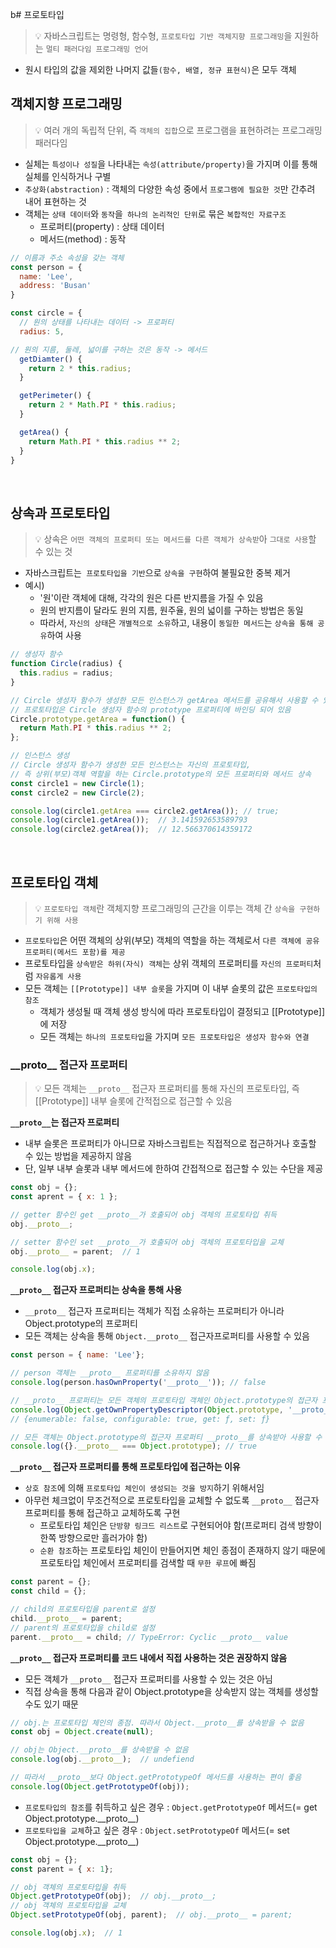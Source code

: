 b# 프로토타입

> 💡 자바스크립트는 명령형, 함수형, `프로토타입 기반 객체지향 프로그래밍`을 지원하는 `멀티 패러다임 프로그래밍 언어`

- 원시 타입의 값을 제외한 나머지 값들`(함수, 배열, 정규 표현식)`은 모두 객체

## 객체지향 프로그래밍

> 💡 여러 개의 독립적 단위, 즉 `객체의 집합`으로 프로그램을 표현하려는 프로그래밍 패러다임

- 실체는 `특성이나 성질`을 나타내는 `속성(attribute/property)`을 가지며 이를 통해 실체를 인식하거나 구별
- `추상화(abstraction)` : 객체의 다양한 속성 중에서 `프로그램에 필요한 것`만 간추려 내어 표현하는 것
- 객체는 `상태 데이터`와 `동작`을` 하나의 논리적인 단위`로 묶은 `복합적인 자료구조`
  - 프로퍼티(property) : 상태 데이터
  - 메서드(method) : 동작

```javascript
// 이름과 주소 속성을 갖는 객체
const person = {
  name: 'Lee',
  address: 'Busan'
}

const circle = {
  // 원의 상태를 나타내는 데이터 -> 프로퍼티
  radius: 5,

// 원의 지름, 둘레, 넓이를 구하는 것은 동작 -> 메서드
  getDiamter() {
    return 2 * this.radius;
  }

  getPerimeter() {
    return 2 * Math.PI * this.radius;
  }

  getArea() {
    return Math.PI * this.radius ** 2;
  }
}
```

<br />

## 상속과 프로토타입

> 💡 상속은 `어떤 객체의 프로퍼티 또는 메서드를 다른 객체가 상속받`아 `그대로 사용`할 수 있는 것

- 자바스크립트는` 프로토타입을 기반`으로 `상속을 구현`하여 불필요한 중복 제거
- 예시)
  - '원'이란 객체에 대해, 각각의 원은 다른 반지름을 가질 수 있음
  - 원의 반지름이 달라도 원의 지름, 원주율, 원의 넓이를 구하는 방법은 동일
  - 따라서, `자신의 상태`은 `개별적으로 소유`하고, 내용이 `동일한 메서드`는 `상속을 통해 공유`하여 사용

```javascript
// 생성자 함수
function Circle(radius) {
  this.radius = radius;
}

// Circle 생성자 함수가 생성한 모든 인스턴스가 getArea 메서드를 공유해서 사용할 수 있도록 프로토타입에 추가
// 프로토타입은 Circle 생성자 함수의 prototype 프로퍼티에 바인딩 되어 있음
Circle.prototype.getArea = function() {
  return Math.PI * this.radius ** 2;
};

// 인스턴스 생성
// Circle 생성자 함수가 생성한 모든 인스턴스는 자신의 프로토타입,
// 즉 상위(부모)객체 역할을 하는 Circle.prototype의 모든 프로퍼티와 메서드 상속
const circle1 = new Circle(1);
const circle2 = new Circle(2);

console.log(circle1.getArea === circle2.getArea()); // true;
console.log(circle1.getArea());  // 3.141592653589793 
console.log(circle2.getArea());  // 12.566370614359172
```

<br />

## 프로토타입 객체

> 💡 `프로토타입 객체`란 객체지향 프로그래밍의 근간을 이루는 객체 간 `상속을 구현하기 위해 사용`

- `프로토타입`은 어떤 객체의 상위(부모) 객체의 역할을 하는 객체로서 `다른 객체에 공유 프로퍼티(메서드 포함)를 제공`
- 프로토타입을 `상속받은 하위(자식) 객체`는 상위 객체의 프로퍼티를 `자신의 프로퍼티`처럼 `자유롭게 사용`
- 모든 객체는 `[[Prototype]] 내부 슬롯`을 가지며 이 내부 슬롯의 값은 `프로토타입의 참조`
  - 객체가 생성될 때 객체 생성 방식에 따라 프로토타입이 결정되고 [[Prototype]]에 저장
  - 모든 객체는 `하나의 프로토타입`을 가지며 `모든 프로토타입은 생성자 함수와 연결`

### \_\_proto\_\_ 접근자 프로퍼티

> 💡 모든 객체는 `__proto__` 접근자 프로퍼티를 통해 자신의 프로토타입, 즉 [[Prototype]] 내부 슬롯에 간적접으로 접근할 수 있음

<b>`__proto__`는 접근자 프로퍼티</b>

- 내부 슬롯은 프로퍼티가 아니므로 자바스크립트는 직접적으로 접근하거나 호출할 수 있는 방법을 제공하지 않음
- 단, 일부 내부 슬롯과 내부 메서드에 한하여 간접적으로 접근할 수 있는 수단을 제공

```javascript  
const obj = {};
const aprent = { x: 1 };

// getter 함수인 get __proto__가 호출되어 obj 객체의 프로토타입 취득
obj.__proto__;

// setter 함수인 set __proto__가 호출되어 obj 객체의 프로토타입을 교체
obj.__proto__ = parent;  // 1

console.log(obj.x);
```

<b>`__proto__` 접근자 프로퍼티는 상속을 통해 사용</b>

- `__proto__` 접근자 프로퍼티는 객체가 직접 소유하는 프로퍼티가 아니라 Object.prototype의 프로퍼티
- 모든 객체는 상속을 통해 `Object.__proto__` 접근자프로퍼티를 사용할 수 있음

```javascript
const person = { name: 'Lee'};

// person 객체는 __proto__ 프로퍼티를 소유하지 않음
console.log(person.hasOwnProperty('__proto__')); // false

// __proto__ 프로퍼티는 모든 객체의 프로토타입 객체인 Object.prototype의 접근자 프로퍼티
console.log(Object.getOwnPropertyDescriptor(Object.prototype, '__proto__'));
// {enumerable: false, configurable: true, get: ƒ, set: ƒ}

// 모든 객체는 Object.prototype의 접근자 프로퍼티 __proto__를 상속받아 사용할 수 있음
console.log({}.__proto__ === Object.prototype); // true
```

<b>`__proto__` 접근자 프로퍼티를 통해 프로토타입에 접근하는 이유</b>

- `상호 참조`에 의해 `프로토타입 체인이 생성되는 것을 방지`하기 위해서임
- 아무런 체크없이 무조건적으로 프로토타입을 교체할 수 없도록 `__proto__` 접근자 프로퍼티를 통해 접근하고 교체하도록 구현
  - 프로토타입 체인은 `단방향 링크드 리스트`로 구현되어야 함(프로퍼티 검색 방향이 한쪽 방향으로만 흘러가야 함)
  - `순환 참조`하는 프로토타입 체인이 만들어지면 체인 종점이 존재하지 않기 때문에 프로토타입 체인에서 프로퍼티를 검색할 때 `무한 루프`에 빠짐

```javascript
const parent = {};
const child = {};

// child의 프로토타입을 parent로 설정
child.__proto__ = parent;
// parent의 프로토타입을 child로 설정
parent.__proto__ = child; // TypeError: Cyclic __proto__ value
```

<b>`__proto__` 접근자 프로퍼티를 코드 내에서 직접 사용하는 것은 권장하지 않음</b>

- 모든 객체가 `__proto__` 접근자 프로퍼티를 사용할 수 있는 것은 아님
- 직접 상속을 통해 다음과 같이 Object.prototype을 상속받지 않는 객체를 생성할 수도 있기 때문

```javascript
// obj.는 프로토타입 체인의 종점. 따라서 Object.__proto__를 상속받을 수 없음
const obj = Object.create(null);

// obj는 Object.__proto__를 상속받을 수 없음
console.log(obj.__proto__);  // undefiend

// 따라서 __proto__보다 Object.getPrototypeOf 메서드를 사용하는 편이 좋음
console.log(Object.getPrototypeOf(obj));
```

- `프로토타입의 참조`를 취득하고 싶은 경우 : `Object.getPrototypeOf` 메서드(= get Object.prototype.\_\_proto\_\_)
- `프로토타입을 교체`하고 싶은 경우 : `Object.setPrototypeOf` 메서드(= set Object.prototype.\_\_proto\_\_)

```javascript
const obj = {};
const parent = { x: 1};

// obj 객체의 프로토타입을 취득
Object.getPrototypeOf(obj);  // obj.__proto__;
// obj 객체의 프로토타입을 교체
Object.setPrototypeOf(obj, parent);  // obj.__proto__ = parent;

console.log(obj.x);  // 1
```
